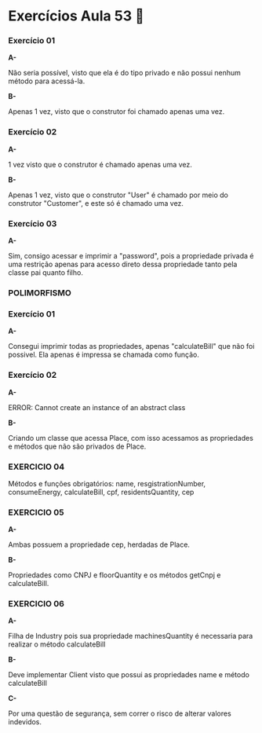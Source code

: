 # Exercícios Aula 53  :memo:  

### Exercício 01

**A-** 

Não seria possível, visto que ela é do tipo privado e não possui nenhum método para acessá-la.

**B-**

Apenas 1 vez, visto que o construtor foi chamado apenas uma vez.

### Exercício 02

**A-** 

1 vez visto que o construtor é chamado apenas uma vez.

**B-**

Apenas 1 vez, visto que o construtor "User" é chamado por meio do construtor "Customer", e este só é chamado uma vez.

### Exercício 03

**A-** 

Sim, consigo acessar e imprimir a "password", pois a propriedade privada é uma restrição  apenas para acesso direto dessa propriedade tanto pela classe pai quanto filho.


### POLIMORFISMO

### Exercício 01

**A-** 

Consegui imprimir todas as propriedades, apenas "calculateBill" que não foi possivel.
Ela apenas é impressa se chamada como função.


### Exercício 02

**A-**

ERROR: Cannot create an instance of an abstract class

**B-**

Criando um classe que acessa Place, com isso acessamos as propriedades e métodos que não são privados de Place.

### EXERCICIO 04

Métodos e funções obrigatórios:
name, resgistrationNumber, consumeEnergy, calculateBill, cpf,
residentsQuantity, cep


### EXERCICIO 05

**A-**

Ambas possuem a propriedade cep, herdadas de Place.

**B-**

Propriedades como CNPJ e floorQuantity e os métodos getCnpj e calculateBill.


### EXERCICIO 06

**A-**

Filha de Industry pois sua propriedade machinesQuantity é necessaria para realizar o método calculateBill

**B-**

Deve implementar Client visto que possui as propriedades name e método calculateBill 

**C-**

Por uma questão de segurança, sem correr o risco de alterar valores indevidos.
